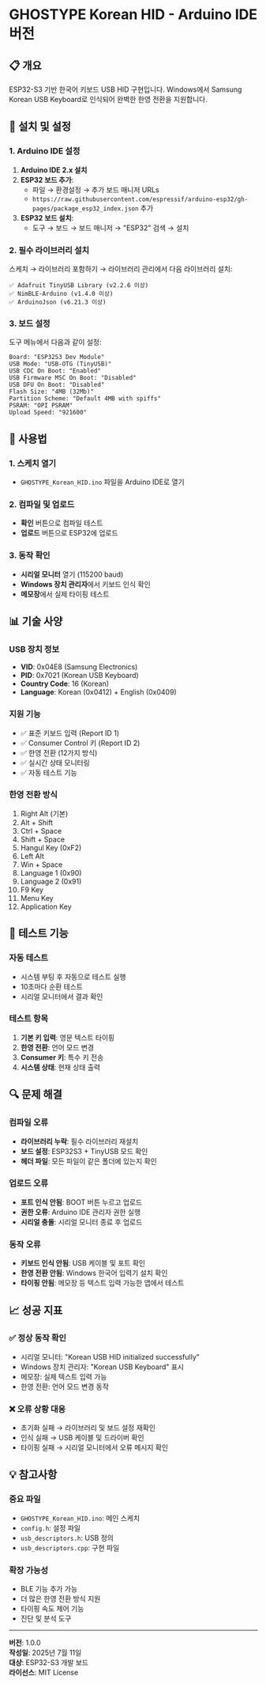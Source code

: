 # GHOSTYPE Korean HID - Arduino IDE 버전

## 📋 개요

ESP32-S3 기반 한국어 키보드 USB HID 구현입니다. Windows에서 Samsung Korean USB Keyboard로 인식되어 완벽한 한영 전환을 지원합니다.

## 🔧 설치 및 설정

### 1. Arduino IDE 설정

1. **Arduino IDE 2.x 설치**
2. **ESP32 보드 추가**:
   - 파일 → 환경설정 → 추가 보드 매니저 URLs
   - `https://raw.githubusercontent.com/espressif/arduino-esp32/gh-pages/package_esp32_index.json` 추가
3. **ESP32 보드 설치**:
   - 도구 → 보드 → 보드 매니저 → "ESP32" 검색 → 설치

### 2. 필수 라이브러리 설치

스케치 → 라이브러리 포함하기 → 라이브러리 관리에서 다음 라이브러리 설치:

```
✅ Adafruit TinyUSB Library (v2.2.6 이상)
✅ NimBLE-Arduino (v1.4.0 이상)  
✅ ArduinoJson (v6.21.3 이상)
```

### 3. 보드 설정

도구 메뉴에서 다음과 같이 설정:

```
Board: "ESP32S3 Dev Module"
USB Mode: "USB-OTG (TinyUSB)"
USB CDC On Boot: "Enabled"
USB Firmware MSC On Boot: "Disabled"
USB DFU On Boot: "Disabled"
Flash Size: "4MB (32Mb)"
Partition Scheme: "Default 4MB with spiffs"
PSRAM: "OPI PSRAM"
Upload Speed: "921600"
```

## 🚀 사용법

### 1. 스케치 열기
- `GHOSTYPE_Korean_HID.ino` 파일을 Arduino IDE로 열기

### 2. 컴파일 및 업로드
- **확인** 버튼으로 컴파일 테스트
- **업로드** 버튼으로 ESP32에 업로드

### 3. 동작 확인
- **시리얼 모니터** 열기 (115200 baud)
- **Windows 장치 관리자**에서 키보드 인식 확인
- **메모장**에서 실제 타이핑 테스트

## 📊 기술 사양

### USB 장치 정보
- **VID**: 0x04E8 (Samsung Electronics)
- **PID**: 0x7021 (Korean USB Keyboard)
- **Country Code**: 16 (Korean)
- **Language**: Korean (0x0412) + English (0x0409)

### 지원 기능
- ✅ 표준 키보드 입력 (Report ID 1)
- ✅ Consumer Control 키 (Report ID 2)
- ✅ 한영 전환 (12가지 방식)
- ✅ 실시간 상태 모니터링
- ✅ 자동 테스트 기능

### 한영 전환 방식
1. Right Alt (기본)
2. Alt + Shift
3. Ctrl + Space
4. Shift + Space
5. Hangul Key (0xF2)
6. Left Alt
7. Win + Space
8. Language 1 (0x90)
9. Language 2 (0x91)
10. F9 Key
11. Menu Key
12. Application Key

## 🧪 테스트 기능

### 자동 테스트
- 시스템 부팅 후 자동으로 테스트 실행
- 10초마다 순환 테스트
- 시리얼 모니터에서 결과 확인

### 테스트 항목
1. **기본 키 입력**: 영문 텍스트 타이핑
2. **한영 전환**: 언어 모드 변경
3. **Consumer 키**: 특수 키 전송
4. **시스템 상태**: 현재 상태 출력

## 🔍 문제 해결

### 컴파일 오류
- **라이브러리 누락**: 필수 라이브러리 재설치
- **보드 설정**: ESP32S3 + TinyUSB 모드 확인
- **헤더 파일**: 모든 파일이 같은 폴더에 있는지 확인

### 업로드 오류
- **포트 인식 안됨**: BOOT 버튼 누르고 업로드
- **권한 오류**: Arduino IDE 관리자 권한 실행
- **시리얼 충돌**: 시리얼 모니터 종료 후 업로드

### 동작 오류
- **키보드 인식 안됨**: USB 케이블 및 포트 확인
- **한영 전환 안됨**: Windows 한국어 입력기 설치 확인
- **타이핑 안됨**: 메모장 등 텍스트 입력 가능한 앱에서 테스트

## 📈 성공 지표

### ✅ 정상 동작 확인
- 시리얼 모니터: "Korean USB HID initialized successfully"
- Windows 장치 관리자: "Korean USB Keyboard" 표시
- 메모장: 실제 텍스트 입력 가능
- 한영 전환: 언어 모드 변경 동작

### ❌ 오류 상황 대응
- 초기화 실패 → 라이브러리 및 보드 설정 재확인
- 인식 실패 → USB 케이블 및 드라이버 확인
- 타이핑 실패 → 시리얼 모니터에서 오류 메시지 확인

## 💡 참고사항

### 중요 파일
- `GHOSTYPE_Korean_HID.ino`: 메인 스케치
- `config.h`: 설정 파일
- `usb_descriptors.h`: USB 정의
- `usb_descriptors.cpp`: 구현 파일

### 확장 가능성
- BLE 기능 추가 가능
- 더 많은 한영 전환 방식 지원
- 타이핑 속도 제어 기능
- 진단 및 분석 도구

---

**버전**: 1.0.0  
**작성일**: 2025년 7월 11일  
**대상**: ESP32-S3 개발 보드  
**라이선스**: MIT License